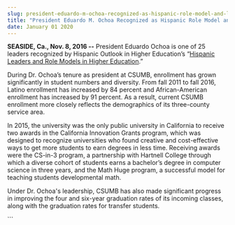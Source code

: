 ```yaml
---
slug: president-eduardo-m-ochoa-recognized-as-hispanic-role-model-and-leader-in-higher-ed
title: "President Eduardo M. Ochoa Recognized as Hispanic Role Model and Leader in Higher Ed"
date: January 01 2020
---
```


 
<p>
  <strong>SEASIDE, Ca., Nov. 8, 2016 &#45;&#45;</strong> President Eduardo Ochoa
  is one of 25 leaders recognized by Hispanic Outlook in Higher Education’s “<a
    href="https://www.hispanicoutlook.com/prnewswire/2016/10/17/hispanic&#45;leaders&#45;and&#45;role&#45;models&#45;in&#45;higher&#45;education"
    >Hispanic Leaders and Role Models in Higher Education</a
  >.”
</p>
<p>
  During Dr. Ochoa’s tenure as president at CSUMB, enrollment has grown
  significantly in student numbers and diversity. From fall 2011 to fall 2016,
  Latino enrollment has increased by 84 percent and African&#45;American
  enrollment has increased by 91 percent. As a result, current CSUMB enrollment
  more closely reflects the demographics of its three&#45;county service area.
</p>
<p>
  In 2015, the university was the only public university in California to
  receive two awards in the California Innovation Grants program, which was
  designed to recognize universities who found creative and cost&#45;effective
  ways to get more students to earn degrees in less time. Receiving awards were
  the CS&#45;in&#45;3 program, a partnership with Hartnell College through which
  a diverse cohort of students earns a bachelor’s degree in computer science in
  three years, and the Math Huge program, a successful model for teaching
  students developmental math.
</p>
<p>
  Under Dr. Ochoa's leadership, CSUMB has also made significant progress in
  improving the four and six&#45;year graduation rates of its incoming classes,
  along with the graduation rates for transfer students.
</p>
```

